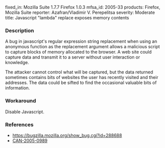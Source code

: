fixed_in: Mozilla Suite 1.7.7
          Firefox 1.0.3
mfsa_id: 2005-33
products: Firefox, Mozilla Suite
reporter: Azafran/Vladimir V. Perepelitsa
severity: Moderate
title: Javascript "lambda" replace exposes memory contents

<h3>Description</h3>

<p>A bug in javascript's regular expression string replacement when using an
anonymous function as the replacement argument allows a malicious script
to capture blocks of memory allocated to the browser. A web site could
capture data and transmit it to a server without user interaction or
knowledge.</p>

<p>The attacker cannot control what will be captured, but the data returned
sometimes contains bits of websites the user has recently visited and
their addresses. The data could be sifted to find the occasional valuable
bits of information.</p>

<h3>Workaround</h3>

<p>Disable Javascript.</p>

<h3>References</h3>

<ul>
<li><a href="https://bugzilla.mozilla.org/show_bug.cgi?id=288688">
https://bugzilla.mozilla.org/show_bug.cgi?id=288688</a></li>
<li><a href="http://www.cve.mitre.org/cgi-bin/cvename.cgi?name=CAN-2005-0989">CAN-2005-0989</a></li>
</ul>



